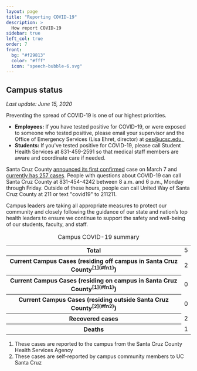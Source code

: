 ```yaml
---
layout: page
title: "Reporting COVID-19"
description: >
  How report COVID-19
sidebar: true
left_col: true
order: 7
front: 
  bg: "#f29813"
  color: "#fff"
  icon: "speech-bubble-6.svg"
---
```


## Campus status

_Last update: June 15, 2020_

Preventing the spread of COVID-19 is one of our highest priorities. 

*   **Employees:** If you have tested positive for COVID-19, or were exposed to someone who tested positive, please email your supervisor and the Office of Emergency Services (Lisa Ehret, director) at [oes@ucsc.edu. ](mailto:oes@ucsc.edu. )
*   **Students:** If you've tested positive for COVID-19, please call Student Health Services at 831-459-2591 so that medical staff members are aware and coordinate care if needed.

Santa Cruz County [announced its first confirmed](http://www.santacruzhealth.org/Portals/7/Pdfs/Coronavirus/COVID-19%20PR%203_6_20_FINAL.pdf) case on March 7 and [currently has 257 cases](http://santacruzhealth.org/HSAHome/HSADivisions/PublicHealth/CommunicableDiseaseControl/Coronavirus.aspx). People with questions about COVID-19 can call Santa Cruz County at 831-454-4242 between 8 a.m. and 6 p.m., Monday through Friday. Outside of these hours, people can call United Way of Santa Cruz County at 211 or text "covid19" to 211211.

Campus leaders are taking all appropriate measures to protect our community and closely following the guidance of our state and nation’s top health leaders to ensure we continue to support the safety and well-being of our students, faculty, and staff.

<table><caption>Campus COVID-19 summary</caption>

<tbody>

<tr class="total-row">

<th scope="row">Total</th>

<td>5</td>

</tr>

<tr>

<th scope="row">Current Campus Cases (residing off campus in Santa Cruz County<sup>[1](#fn1)</sup>)</th>

<td>2</td>

</tr>

<tr>

<th scope="row">Current Campus Cases (residing on campus in Santa Cruz County<sup>[1](#fn1)</sup>)</th>

<td>0</td>

</tr>

<tr>

<th scope="row">Current Campus Cases (residing outside Santa Cruz County<sup>[2](#fn2)</sup>)</th>

<td>0</td>

</tr>

<tr>

<th scope="row">Recovered cases</th>

<td>2</td>

</tr>

<tr>

<th scope="row">Deaths</th>

<td>1</td>

</tr>

</tbody>

</table>

1.  These cases are reported to the campus from the Santa Cruz County Health Services Agency
2.  These cases are self-reported by campus community members to UC Santa Cruz


